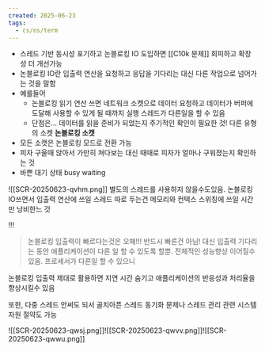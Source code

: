 ```yaml
---
created: 2025-06-23
tags:
  - cs/os/term
---
```

- 스레드 기반 동시성 포기하고 논블로킹 IO 도입하면 [[C10k 문제]] 회피하고 확장성 더 개선가능
- 논블로킹 IO란 입출력 연산을 요청하고 응답을 기다리는 대신 다른 작업으로 넘어가는 것을 말함
- 예를들어
	- 논블로킹 읽기 연산 쓰면 네트워크 소켓으로 데이터 요청하고 데이터가 버퍼에 도달해 사용할 수 있게 될 때까지 실행 스레드가 다른일을 할 수 있음
	- 단점은... 데이터를 읽을 준비가 되었는지 주기적인 확인이 필요한 것!
다른 유형의 소켓
**논블로킹 소캣**
- 모든 소캣은 논블로킹 모드로 전환 가능
- 피자 구울때 앉아서 가만히 쳐다보는 대신 때때로 피자가 얼마나 구워졌는지 확인하는 것
- 바쁜 대기 상태 busy waiting

![[SCR-20250623-qvhm.png]]
별도의 스레드를 사용하지 않을수도있음. 논블로킹 IO쓰면서 입출력 연산에 쓰일 스레드 따로 두는건 메모리와 컨텍스 스위칭에 쓰일 시간만 낭비한느 것


!!!
> 논블로킹 입출력이 빠르다는것은 오해!!! 반드시 빠른건 아님! 대신 입출력 기다리는 동안 애플리케이션이 다른 일 할 수 있도록 할뿐. 전체적인 성능향상 이어질수있음. 프로세서가 다른일 할 수 있으니

논블로킹 입출력 제대로 활용하면 지연 시간 숨기고 애플리케이션의 반응성과 처리율을 향상시킬수 있음

또한, 다중 스레드 안써도 되서 골치아픈 스레드 동기화 문제나 스레드 관리 관련 시스템 자원 절약도 가능

![[SCR-20250623-qwsj.png]]![[SCR-20250623-qwvv.png]]![[SCR-20250623-qwwu.png]]